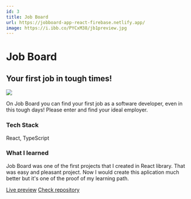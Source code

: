 ```yaml
---
id: 3
title: Job Board
url: https://jobboard-app-react-firebase.netlify.app/
image: https://i.ibb.co/PYCxM38/jb1preview.jpg
---
```


# Job Board

## Your first job in tough times!

![](https://i.ibb.co/K9WtzCf/jb1.jpg)

On Job Board you can find your first job as a software developer, even in this tough days! Please enter and find your ideal employer.

### Tech Stack

React, TypeScript

### What I learned

Job Board was one of the first projects that I created in React library. That was easy and pleasant project. Now I would create this aplication much better but it's one of the proof of my learning path.

[Live preview](https://jobboard-app-react-firebase.netlify.app/)
[Check repository](https://github.com/Hagane3/job-board)
